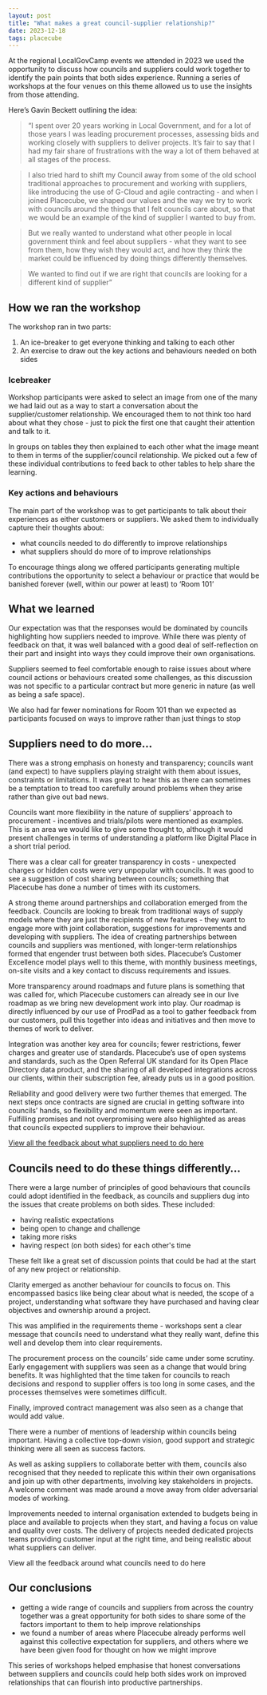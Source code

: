 ```yaml
---
layout: post
title: "What makes a great council-supplier relationship?"
date: 2023-12-18
tags: placecube
---
```


At the regional LocalGovCamp events we attended in 2023 we used the opportunity to discuss how councils and suppliers could work together to identify the pain points that both sides experience. Running a series of workshops at the four venues on this theme allowed us to use the insights from those attending.


Here’s Gavin Beckett outlining the idea:

> “I spent over 20 years working in Local Government, and for a lot of those years I was leading procurement processes, assessing bids and working closely with suppliers to deliver projects. It’s fair to say that I had my fair share of frustrations with the way a lot of them behaved at all stages of the process. 

> I also tried hard to shift my Council away from some of the old school traditional approaches to procurement and working with suppliers, like introducing the use of G-Cloud and agile contracting - and when I joined Placecube, we shaped our values and the way we try to work with councils around the things that I felt councils care about, so that we would be an example of the kind of supplier I wanted to buy from. 

> But we really wanted to understand what other people in local government think and feel about suppliers - what they want to see from them, how they wish they would act, and how they think the market could be influenced by doing things differently themselves. 

> We wanted to find out if we are right that councils are looking for a different kind of supplier”

 
## How we ran the workshop
The workshop ran in two parts:
1. An ice-breaker to get everyone thinking and talking to each other
2. An exercise to draw out the key actions and behaviours needed on both sides

### Icebreaker
Workshop participants were asked to select an image from one of the many we had laid out as a way to start a conversation about the supplier/customer relationship. We encouraged them to not think too hard about what they chose -  just to pick the first one that caught their attention and talk to it. 

In groups on tables they then explained to each other what the image meant to them in terms of the supplier/council relationship. We picked out a few of these individual contributions to feed back to other tables  to help share the learning.

### Key actions and behaviours
The main part of the workshop was to get participants to talk about their experiences as either customers or suppliers. We asked them to individually capture their thoughts about:

- what councils needed to do differently to improve relationships
- what suppliers should do more of to improve relationships

To encourage things along  we offered participants generating multiple contributions the opportunity to select a behaviour or practice that would be banished forever (well, within our power at least) to ‘Room 101’

 
## What we learned
Our expectation was that the responses would be dominated by councils highlighting how suppliers needed to improve. While there was plenty of feedback on that, it was well balanced  with a good deal of self-reflection on their part and insight into ways they could improve their own organisations. 

Suppliers seemed to feel comfortable enough to raise issues about where council actions or behaviours created some challenges, as this discussion was not specific to a particular contract but more generic in nature (as well as being a safe space).

We also had far fewer nominations for Room 101 than we expected as participants focused on ways to improve rather than just things to stop

 

## Suppliers need to do more…
There was a strong emphasis on honesty and transparency; councils want (and expect) to have suppliers playing straight with them about issues, constraints or limitations. It was great to hear this as there can sometimes be a temptation to tread too carefully around problems when they arise rather than give out bad news.

Councils want more flexibility in the nature of suppliers’ approach to procurement - incentives and trials/pilots were mentioned as examples. This is an area we would like to give some thought to, although it would present challenges in terms of understanding a platform like Digital Place in a short trial period.

There was a clear call for greater transparency in costs - unexpected charges or hidden costs were very unpopular with councils. It was good to see a suggestion of cost sharing between councils; something that Placecube has done a number of times with its customers.

A strong theme around partnerships and collaboration emerged from the feedback. Councils are looking to break from traditional ways of supply models where they are just the recipients of new features - they want to engage more with joint collaboration, suggestions for improvements and developing with suppliers. The idea of creating partnerships between councils and suppliers was mentioned, with longer-term relationships formed that engender trust between both sides. Placecube’s Customer Excellence model plays well to this theme, with monthly business meetings, on-site visits and a key contact to discuss requirements and issues.  

More transparency around roadmaps and future plans is something that was called for, which Placecube customers can already see in our live roadmap as we bring new development work into play. Our roadmap is directly influenced by our use of ProdPad as a tool to gather feedback from our customers, pull this together into ideas and initiatives and then move to themes of work to deliver.

Integration was another key area for councils; fewer restrictions, fewer charges and greater use of standards. Placecube’s use of open systems and standards, such as the Open Referral UK standard for its Open Place Directory data product, and the sharing of all developed integrations across our clients, within their subscription fee, already puts us in a good position. 

Reliability and good delivery were two further themes that emerged. The next steps once contracts are signed are crucial in getting software into councils’ hands, so flexibility and momentum were seen as important. Fulfilling promises and not overpromising were also highlighted as areas that councils expected suppliers to improve their behaviour. 

[View all the feedback about what suppliers need to do here](https://miro.com/app/board/uXjVMGCjF0o=/?moveToWidget=3458764570757926908&cot=14)

 
## Councils need to do these things differently…
There were a large number of principles of good behaviours that councils could adopt identified in the feedback, as councils and suppliers dug into the issues that create problems on both sides. These included: 

- having realistic expectations 
- being open to change and challenge 
- taking more risks 
- having respect (on both sides) for each other's time

These felt like a great set of discussion points that could be had at the start of any new project or relationship.

Clarity emerged as another behaviour for councils to focus on. This encompassed basics like being clear about what is needed, the scope of a project, understanding what software they have purchased and having clear objectives and ownership around a project.

This was amplified in the requirements theme - workshops sent a clear message that councils need to understand what they really want, define this well and develop them into clear requirements.

The procurement process on the councils’ side came under some scrutiny. Early engagement with suppliers was seen as a change that would bring benefits. It was highlighted that the time taken for councils to reach decisions and respond to supplier offers is too long in some cases, and the processes themselves were sometimes difficult. 

Finally, improved contract management was also seen as a change that would add value.

There were a number of mentions of leadership within councils being important. Having a collective top-down vision, good support and strategic thinking were all seen as success factors. 

As well as asking suppliers to collaborate better with them, councils also recognised that they needed to replicate this within their own organisations and join up with other departments, involving key stakeholders in projects. A welcome comment was made around a move away from older adversarial modes of working.

Improvements needed to internal organisation extended to budgets being in place and available to projects when they start, and having a focus on value and quality over costs. The delivery of  projects needed dedicated projects teams providing customer input at the right time, and being realistic about what suppliers can deliver.

View all the feedback around what councils need to do here

## Our conclusions
- getting a wide range of councils and suppliers from across the country together was a great opportunity for both sides to share some of the factors important to them to help improve relationships
- we found a number of areas where Placecube already performs well against this collective expectation for suppliers, and others where we have been given food for thought on how we might improve

This series of workshops helped emphasise that honest conversations between suppliers and councils could help both sides work on improved relationships that can flourish into productive partnerships.
